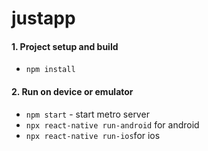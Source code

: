 # justapp

#### 1. Project setup and build

* `npm install`

#### 2. Run on device or emulator 

* `npm start` -  start metro server
* `npx react-native run-android` for android
* `npx react-native run-ios`for ios

